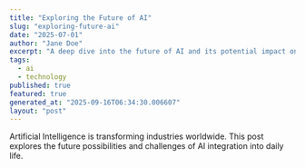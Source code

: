 ```yaml
---
title: "Exploring the Future of AI"
slug: "exploring-future-ai"
date: "2025-07-01"
author: "Jane Doe"
excerpt: "A deep dive into the future of AI and its potential impact on various sectors."
tags:
  - ai
  - technology
published: true
featured: true
generated_at: "2025-09-16T06:34:30.006607"
layout: "post"
---
```


Artificial Intelligence is transforming industries worldwide. This post explores the future possibilities and challenges of AI integration into daily life.